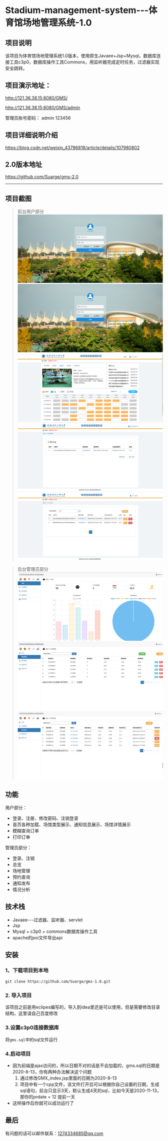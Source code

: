 # Stadium-management-system---体育馆场地管理系统-1.0

## 项目说明

该项目为体育馆场地管理系统1.0版本，使用原生Javaee+Jsp+Mysql，数据库连接工具c3p0，数据库操作工具Commons，用监听器完成定时任务，过滤器实现安全跳转。 

## 项目演示地址：
http://121.36.38.15:8080/GMS/

http://121.36.38.15:8080/GMS/admin

管理员账号密码：
admin
123456

## 项目详细说明介绍
https://blog.csdn.net/weixin_43786818/article/details/107980802

## 2.0版本地址
https://github.com/Suarge/gms-2.0

---

## 项目截图
>前台用户部分
![image](https://github.com/Suarge/gms-1.0/blob/master/readme_photo/1.png)
![image](https://github.com/Suarge/gms-1.0/blob/master/readme_photo/1.png)
![image](https://github.com/Suarge/gms-1.0/blob/master/readme_photo/3.png)
![image](https://github.com/Suarge/gms-1.0/blob/master/readme_photo/4.png)
![image](https://github.com/Suarge/gms-1.0/blob/master/readme_photo/5.png)

>后台管理员部分
![image](https://github.com/Suarge/gms-1.0/blob/master/readme_photo/6.png)
![image](https://github.com/Suarge/gms-1.0/blob/master/readme_photo/7.png)
![image](https://github.com/Suarge/gms-1.0/blob/master/readme_photo/8.png)

## 功能
用户部分：
* 登录、注册、修改密码、注销登录
* 首页各种加载、场馆类型展示、通知信息展示、场馆详情展示
* 模糊查询订单
* 打印订单

管理员部分：
* 登录、注销
* 总览
* 场地管理
* 预约查询
* 通知发布
* 情况分析

## 技术栈
* Javaee---过滤器、监听器、servlet
* Jsp
* Mysql + c3p0 + commons数据库操作工具
* apache的poi文件导出api


## 安装
### 1、下载项目到本地
```xml
git clone https://github.com/Suarge/gms-1.0.git
```
### 2. 导入项目
该项目之前是用eclipes编写的，导入到idea里还是可以使用，但是需要修改目录结构，这里请自己百度修改

### 3.设置c3p0连接数据库
将`gms.sql`中的sql文件运行

### 4.启动项目
* 因为前端是ajax访问的，所以日期不对的话是不会加载的，gms.sql的日期是2020-8-13，你有两种办法解决这个问题
  1. 通过修改GMX_index.jsp里面的日期为2020-8-13
  2. 项目中有一个cpp文件，该文件打开后可以根据你自己设置的日期，生成sql语句，前台只显示3天，默认生成4天的sql，比如今天是2020-11-13，那你的prdate = 12 提前一天
* 这样操作后你就可以成功运行了

## 最后
有问题的话可以邮件联系：1274334685@qq.com
